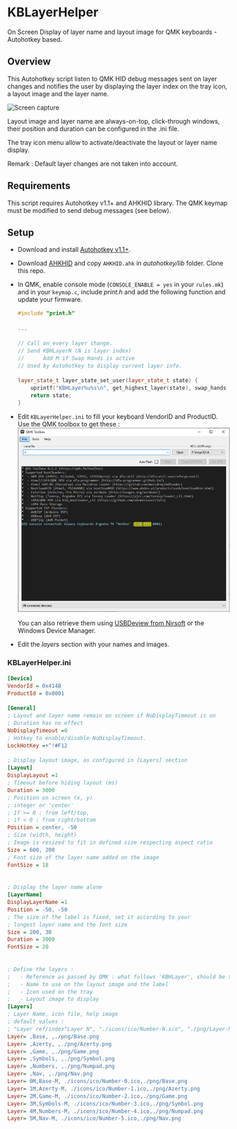 # KBLayerHelper

On Screen Display of layer name and layout image for QMK keyboards - Autohotkey based.

## Overview

This Autohotkey script listen to QMK HID debug messages sent on layer changes and notifies the user by displaying the layer index on the tray icon, a layout image and the layer name.

![Screen capture](./pictures/KBLayerHelper-with-legendes.png)

Layout image and layer name are always-on-top, click-through windows, their position and duration can be configured in the .ini file.

The tray icon menu allow to activate/deactivate the layout or layer name display.

Remark : Default layer changes are not taken into account.

## Requirements

This script requires Autohotkey v1.1+ and AHKHID library.
The QMK keymap must be modified to send debug messages (see below).

## Setup

-   Download and install [Autohotkey v1.1+](http://www.ahkscript.org/).
-   Download [AHKHID](https://github.com/jleb/AHKHID) and copy `AHKHID.ahk` in _autohotkey/lib_ folder.
    Clone this repo.

-   In QMK, enable console mode (`CONSOLE_ENABLE = yes` in your `rules.mk`) and in your `keymap.c`, include _print.h_ and add the following function and update your firmware.

    ```c++
    #include "print.h"

    ...

    // Call on every layer change.
    // Send KBHLayerN (N is layer index)
    //      Add M if Swap Hands is active
    // Used by Autohotkey to display current layer info.

    layer_state_t layer_state_set_user(layer_state_t state) {
        uprintf("KBHLayer%u%s\n", get_highest_layer(state), swap_hands ? "M" : "");
        return state;
    }


    ```

-   Edit `KBLayerHelper.ini` to fill your keyboard VendorID and ProductID.
    Use the QMK toolbox to get these :
    ![QMK toolbox](./pictures/QMK_Device_VID_PID.png)

    You can also retrieve them using [USBDeview from Nirsoft](http://www.nirsoft.net/utils/usb_devices_view.html) or the Windows Device Manager.

-   Edit the _layers_ section with your names and images.

### KBLayerHelper.ini

```ini
[Device]
VendorId = 0x414B
ProductId = 0x0001

[General]
; Layout and layer name remain on screen if NoDisplayTimeout is on
; Duration has no effect
NoDisplayTimeout =0
; Hotkey to enable/disable NoDisplayTimeout.
LockHotKey =+^!#F12

; Display layout image, as configured in [Layers] section
[Layout]
DisplayLayout =1
; Timeout before hiding layout (ms)
Duration = 3000
; Position on screen (x, y)
; integer or 'center'
; If >= 0 : from left/top,
; if < 0 : from right/bottom
Position = center, -50
; Size (width, height)
; Image is resized to fit in defined size respecting aspect ratio
Size = 600, 200
; Font size of the layer name added on the image
FontSize = 18


; Display the layer name alone
[LayerName]
DisplayLayerName =1
Position = -50, -50
; The size of the label is fixed, set it according to your
; longest layer name and the font size
Size = 200, 30
Duration = 3000
FontSize = 20


; Define the layers :
;   - Reference as passed by QMK : what follows 'KBHLayer', should be the 0-based layer index (with M if mirrored with Swap Hands)
;   - Name to use on the layout image and the label
;   - Icon used on the tray
;   - Layout image to display
[Layers]
; Layer Name, icon file, help image
; default values :
; "Layer ref/index"Layer N", "./icons/ico/Number-N.ico", "./png/Layer-N.png"
Layer= ,Base, ,./png/Base.png
Layer= ,Azerty, ,./png/Azerty.png
Layer= ,Game, ,./png/Game.png
Layer= ,Symbols, ,./png/Symbol.png
Layer= ,Numbers, ,./png/Numpad.png
Layer= ,Nav, ,./png/Nav.png
Layer= 0M,Base-M, ./icons/ico/Number-0.ico,./png/Base.png
Layer= 1M,Azerty-M, ./icons/ico/Number-1.ico,./png/Azerty.png
Layer= 2M,Game-M, ./icons/ico/Number-2.ico,./png/Game.png
Layer= 3M,Symbols-M, ./icons/ico/Number-3.ico,./png/Symbol.png
Layer= 4M,Numbers-M, ./icons/ico/Number-4.ico,./png/Numpad.png
Layer= 5M,Nav-M, ./icons/ico/Number-5.ico,./png/Nav.png

```
